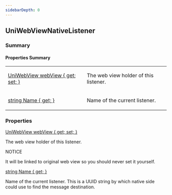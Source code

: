 ```yaml
---
sidebarDepth: 0
---
```


## UniWebViewNativeListener

### Summary

#### Properties Summary

<table>
<tr><td><div class='api-summary-heading'><a href='#webview'><span class='return-type'>UniWebView</span> webView { get; set; }</a></div></td><td><div class='simple-summary'>
<p>The web view holder of this listener.</p>
</div>
</td></tr><tr><td><div class='api-summary-heading'><a href='#name'><span class='return-type'>string</span> Name { get; }</a></div></td><td><div class='simple-summary'>
<p>Name of the current listener.</p>
</div>
</td></tr></table>

### Properties

<div class='api-box property'>
  <div class="api-anchor" id='webview'></div><div class='api-heading' data-id='webview'><a href='#webview'><span class='return-type'>UniWebView</span> webView { get; set; }</a></div>
  <div class='api-body'>
    <div class='desc'>
      <div class='summary'>
<p>The web view holder of this listener.</p>
</div>
      <div class='custom-container warning'>
  <p class="custom-container-title">NOTICE</p>
  <p>
        It will be linked to original web view so you should never set it yourself.
  </p>
</div>
          </div>
  </div>
</div>
<div class='api-box property'>
  <div class="api-anchor" id='name'></div><div class='api-heading' data-id='name'><a href='#name'><span class='return-type'>string</span> Name { get; }</a></div>
  <div class='api-body'>
    <div class='desc'>
      <div class='summary'>
<p>Name of the current listener. This is a UUID string by which native side could use to find the message destination.</p>
</div>
                </div>
  </div>
</div>

